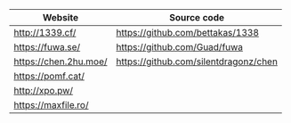  Website                | Source code
------------------------|----------------------------------------
<http://1339.cf/>       | <https://github.com/bettakas/1338>
<https://fuwa.se/>      | <https://github.com/Guad/fuwa>
<https://chen.2hu.moe/> | <https://github.com/silentdragonz/chen>
<https://pomf.cat/>     |
<http://xpo.pw/>        | 
<https://maxfile.ro/>   |
